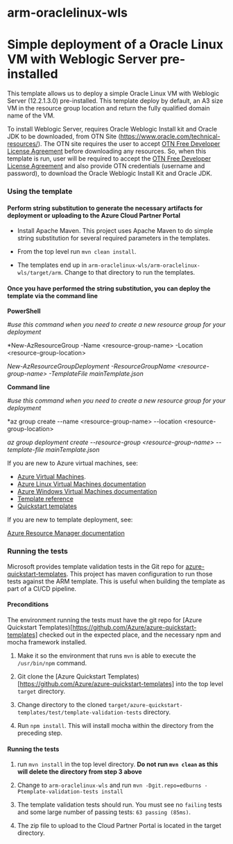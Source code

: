 # arm-oraclelinux-wls
# Simple deployment of a Oracle Linux VM with Weblogic Server pre-installed

This template allows us to deploy a simple Oracle Linux VM with Weblogic Server (12.2.1.3.0) pre-installed. 
This template deploy by default, an A3 size VM in the resource group location and return the fully qualified domain name of the VM.

To install Weblogic Server, requires Oracle Weblogic Install kit and Oracle JDK to be downloaded, from OTN Site (https://www.oracle.com/technical-resources/). The OTN site requires the user to accept <a href="https://www.oracle.com/downloads/licenses/standard-license.html">OTN Free Developer License Agreement</a> before downloading any resources. 
So, when this template is run, user will be required to accept the <a href="https://www.oracle.com/downloads/licenses/standard-license.html">OTN Free Developer License Agreement</a> and also provide OTN credentials (username and password), to download the Oracle Weblogic Install Kit and Oracle JDK.


<h3>Using the template</h3>

<h4>Perform string substitution to generate the necessary artifacts for deployment or uploading to the Azure Cloud Partner Portal</h4>

* Install Apache Maven.  This project uses Apache Maven to do simple
  string substitution for several required parameters in the templates.
  
* From the top level run `mvn clean install`.

* The templates end up in `arm-oraclelinux-wls/arm-oraclelinux-wls/target/arm`.  Change to that directory to run the templates.

<h4>Once you have performed the string substitution, you can deploy the template via the command line</h4>

**PowerShell** 

*#use this command when you need to create a new resource group for your deployment*

*New-AzResourceGroup -Name &lt;resource-group-name&gt; -Location &lt;resource-group-location&gt; 

*New-AzResourceGroupDeployment -ResourceGroupName &lt;resource-group-name&gt; -TemplateFile mainTemplate.json*

**Command line**

*#use this command when you need to create a new resource group for your deployment*

*az group create --name &lt;resource-group-name&gt; --location &lt;resource-group-location&gt;

*az group deployment create --resource-group &lt;resource-group-name&gt; --template-file mainTemplate.json*

If you are new to Azure virtual machines, see:

- [Azure Virtual Machines](https://azure.microsoft.com/services/virtual-machines/).
- [Azure Linux Virtual Machines documentation](https://docs.microsoft.com/azure/virtual-machines/linux/)
- [Azure Windows Virtual Machines documentation](https://docs.microsoft.com/azure/virtual-machines/windows/)
- [Template reference](https://docs.microsoft.com/azure/templates/microsoft.compute/allversions)
- [Quickstart templates](https://azure.microsoft.com/resources/templates/?resourceType=Microsoft.Compute&pageNumber=1&sort=Popular)

If you are new to template deployment, see:

[Azure Resource Manager documentation](https://docs.microsoft.com/azure/azure-resource-manager/)


<h3>Running the tests</h3>

Microsoft provides template validation tests in the Git repo for [azure-quickstart-templates](https://github.com/Azure/azure-quickstart-templates/tree/master/test/template-validation-tests).  This project has maven configuration to run those tests against the ARM template.  This is useful when building the template as part of a CI/CD pipeline.

<h4>Preconditions</h4>

The environment running the tests must have the git repo for 
[Azure Quickstart Templates)[https://github.com/Azure/azure-quickstart-templates] checked
out in the expected place, and the necessary npm and mocha framework installed.

1. Make it so the environment that runs `mvn` is able to execute the `/usr/bin/npm` command.

2. Git clone the [Azure Quickstart Templates)[https://github.com/Azure/azure-quickstart-templates] into the top level `target` directory.

3. Change directory to the cloned `target/azure-quickstart-templates/test/template-validation-tests` directory.

4. Run `npm install`.  This will install mocha within the directory from
  the preceding step.

<h4>Running the tests</h4>

1. run `mvn install` in the top level directory.  **Do not run `mvn
   clean` as this will delete the directory from step 3 above**
   
2. Change to `arm-oraclelinux-wls` and run `mvn -Dgit.repo=edburns -Ptemplate-validation-tests install`

3. The template validation tests should run.  You must see no `failing`
   tests and some large number of passing tests: `63 passing (85ms)`.
   
4. The zip file to upload to the Cloud Partner Portal is located in the
   target directory.
